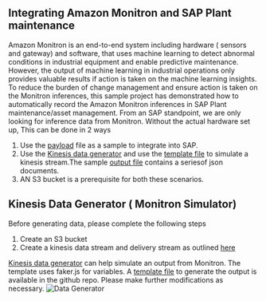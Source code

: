 ## Integrating Amazon Monitron and SAP Plant maintenance
Amazon Monitron is an end-to-end system including hardware ( sensors and gateway) and software, that uses machine learning to detect abnormal conditions in industrial equipment and enable predictive maintenance. However, the output of machine learning in industrial operations only provides valuable results if action is taken on the machine learning insights. To reduce the burden of change management and ensure action is taken on the Monitron inferences, this sample project has demonstrated how to automatically record the Amazon Monitron inferences in SAP Plant maintenance/asset management.
From an SAP standpoint, we are only looking for inference data from Monitron. Without the actual hardware set up, This can be done in 2 ways
1) Use the [payload](/payload.json) file as a sample to integrate into SAP.
2) Use the [Kinesis data generator](https://awslabs.github.io/amazon-kinesis-data-generator/web/producer.html) and use the [template file](/kinesisdatatemplate.json)  to simulate a kinesis stream.The sample [output file](/kinesissample.txt) contains a seriesof json documents.
3) AN S3 bucket is a prerequisite for both these scenarios.

## Kinesis Data Generator ( Monitron Simulator)

Before generating data, please complete the following steps
1) Create an S3 bucket
2) Create a kinesis data stream and delivery stream as outlined [here](https://docs.aws.amazon.com/Monitron/latest/admin-guide/kinesis-store-S3.html)

[Kinesis data generator](https://awslabs.github.io/amazon-kinesis-data-generator/web/producer.html) can help simulate an output from Monitron. The template uses faker.js for variables. A [template file](./kinesisdatatemplate.json)
to generate the output is available in the github repo. Please make further modifications as necessary.
![Data Generator](/kinesisdatagen.png)
